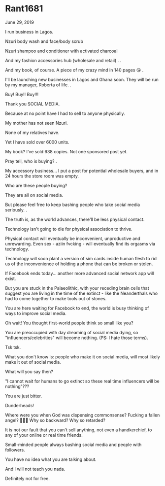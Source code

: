 # Rant1681


June 29, 2019

I run business in Lagos.

Nzuri body wash and face/body scrub

Nzuri shampoo and conditioner with activated charcoal 

And my fashion accessories hub (wholesale and retail)
.
.

And my book, of course. A piece of my crazy mind in 140 pages 😘
.

I'll be launching new businesses in Lagos and Ghana soon. They will be run by my manager, Roberta of life. 
.

Buy! Buy!! Buy!!!

Thank you SOCIAL MEDIA.

Because at no point have I had to sell to anyone physically.

My mother has not seen Nzuri.

None of my relatives have.

Yet I have sold over 6000 units.

My book? I've sold 638 copies. Not one sponsored post yet.

Pray tell, who is buying?
.

My accessory business... I put a post for potential wholesale buyers, and in 24 hours the store room was empty.

Who are these people buying?

They are all on social media.

But please feel free to keep bashing people who take social media seriously.
.

The truth is, as the world advances, there'll be less physical contact.

Technology isn't going to die for physical association to thrive. 

Physical contact will eventually be inconvenient, unproductive and unrewarding. Even sex - aziin fvcking - will eventually find its orgasms via technology. 

Technology will soon plant a version of sim cards inside human flesh to rid us of the inconvenience of holding a phone that can be broken or stolen. 

If Facebook ends today... another more advanced social network app will exist.

But you are stuck in the Palaeolithic, with your receding brain cells that suggest you are living in the time of the extinct - like the Neanderthals who had to come together to make tools out of stones. 

You are here waiting for Facebook to end, the world is busy thinking of ways to improve social media.

Oh wait! You thought first-world people think so small like you?

You are preoccupied with day dreaming of social media dying, so "influencers/celebrities" will become nothing. (PS: I hate those terms).

Tsk tsk.

What you don't know is: people who make it on social media, will most likely make it out of social media.

What will you say then? 

"I cannot wait for humans to go extinct so these real time influencers will be nothing"???

You are just bitter.

Dunderheads! 

Where were you when God was dispensing commonsense? Fucking a fallen angel? 🤷🏽‍♀️
Why so backward? Why so retarded?

It is not our fault that you can't sell anything, not even a handkerchief, to any of your online or real time friends.

Small-minded people always bashing social media and people with followers.

You have no idea what you are talking about.

And I will not teach you nada.

Definitely not for free.